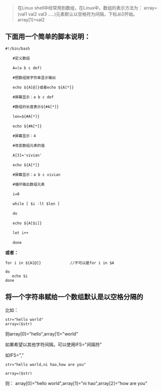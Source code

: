 >在Linux shell中经常用到数组，在Linux中，数组的表示方法为：
array=(val1 val2 val3 .....)元素默认以空格符为间隔，下标从0开始。array[1]=val2

## 下面用一个简单的脚本说明：

```
#!/bin/bash

　　#定义数组

　　A=(a b c def)

　　#把数组按字符串显示输出

　　echo ${A[@]}或者echo ${A[*]}

　　#屏幕显示：a b c def

　　#数组的长度表示${#A[*]}

　　len=${#A[*]}

　　echo ${#A[*]}

　　#屏幕显示：4

　　#改变数组元素的值

　　A[3]='vivian'

　　echo ${A[*]}

　　#屏幕显示：a b c vivian

　　#循环输出数组元素

　　i=0

　　while [ $i -lt $len ]

　　do

　　echo ${A[$i]}

　　let i++

　　done
```

**或者：**


```
for i in ${A[@]}             //不可以是for i in $A

do
   echo $i
done
```


## 将一个字符串赋给一个数组默认是以空格分隔的

比如：

```
str="hello world"
array=($str)
```

则array[0]="hello",array[1]="world"

如果希望以其他字符间隔，可以使用IFS="间隔符"

如IFS=","
```
str="hello world,ni hao,how are you"

array=($str)
```
则：
array[0]="hello world",array[1]="ni hao",array[2]="how are you"